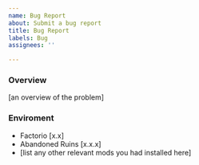 ```yaml
---
name: Bug Report
about: Submit a bug report
title: Bug Report
labels: Bug
assignees: ''

---
```


### Overview
[an overview of the problem]

### Enviroment
- Factorio [x.x]
- Abandoned Ruins [x.x.x]
- [list any other relevant mods you had installed here]

